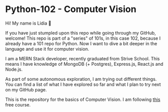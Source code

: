 # Python-102 - Computer Vision
Hi! My name is Lidia 👋

If you have just stumpled upon this repo while going through my GitHub, welcome! 
This repo is part of a "series" of 101s, in this case 102, because I already have a 101 repo for Python. Now I want to dive a bit deeper in the language and use it for computer vision. 

I am a MERN Stack developer, recently graduated from Strive School. This means I have knowledge of MongoDB (+ Postgres), Express.js, React.js and Node.js.

As part of some autonomous exploration, I am trying out different things. You can find a list of what I have explored so far and what I plan to try next on my GitHub page. 

This is the repository for the basics of Computer Vision. I am following <a href='https://classroom.udacity.com/courses/ud810'>this</a> free course.
